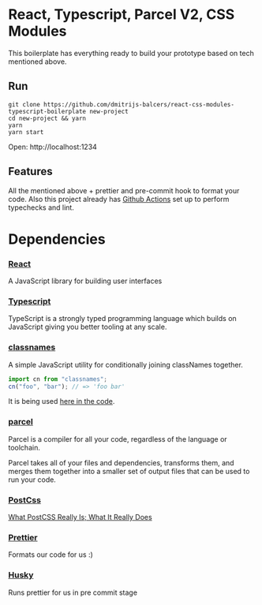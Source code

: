 # React, Typescript, Parcel V2, CSS Modules

This boilerplate has everything ready to build your prototype based on tech mentioned above.

## Run

```
git clone https://github.com/dmitrijs-balcers/react-css-modules-typescript-boilerplate new-project
cd new-project && yarn
yarn
yarn start
```

Open: http://localhost:1234

## Features

All the mentioned above + prettier and pre-commit hook to format your code.
Also this project already has [Github Actions](https://docs.github.com/en/actions) set up to perform typechecks and lint.

# Dependencies

### [React](https://reactjs.org/)

A JavaScript library for building user interfaces

### [Typescript](https://www.typescriptlang.org/)

TypeScript is a strongly typed programming language which builds on JavaScript giving you better tooling at any scale.

### [classnames](https://www.npmjs.com/package/classnames)

A simple JavaScript utility for conditionally joining classNames together.

```typescript
import cn from "classnames";
cn("foo", "bar"); // => 'foo bar'
```

It is being used [here in the code](https://github.com/dmitrijs-balcers/react-css-modules-typescript-boilerplate/blob/master/src/components/App.tsx#L10).

### [parcel](https://v2.parceljs.org/)

Parcel is a compiler for all your code, regardless of the language or toolchain.

Parcel takes all of your files and dependencies, transforms them, and merges them together into a smaller set of output files that can be used to run your code.

### [PostCss](https://postcss.org/)

[What PostCSS Really Is; What It Really Does](https://davidtheclark.com/its-time-for-everyone-to-learn-about-postcss/)

### [Prettier](https://prettier.io/)

Formats our code for us :)

### [Husky](https://typicode.github.io/husky/#/)

Runs prettier for us in pre commit stage
